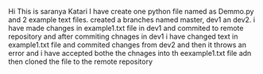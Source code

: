 Hi 
This is saranya Katari 
I have create one python file named as Demmo.py and 2 example text files.
created a branches named master, dev1 an dev2.
i have made changes in example1.txt file in dev1 and commited to remote repository and after commiting chnages in dev1 i have changed text in example1.txt file and commited changes from dev2 and then it throws an error and i have accepted bothe the chnages into th eexample1.txt file adn then cloned the file to the remote repository
